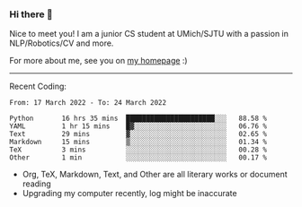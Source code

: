 ### Hi there 👋

Nice to meet you! I am a junior CS student at UMich/SJTU with a passion in NLP/Robotics/CV and more. 

For more about me, see you on [my homepage](https://jiayipan.me) :)

---

Recent Coding:
<!--START_SECTION:waka-->

```text
From: 17 March 2022 - To: 24 March 2022

Python       16 hrs 35 mins  ██████████████████████░░░   88.58 %
YAML         1 hr 15 mins    █▓░░░░░░░░░░░░░░░░░░░░░░░   06.76 %
Text         29 mins         ▓░░░░░░░░░░░░░░░░░░░░░░░░   02.65 %
Markdown     15 mins         ▒░░░░░░░░░░░░░░░░░░░░░░░░   01.34 %
TeX          3 mins          ░░░░░░░░░░░░░░░░░░░░░░░░░   00.28 %
Other        1 min           ░░░░░░░░░░░░░░░░░░░░░░░░░   00.17 %
```

<!--END_SECTION:waka-->
- Org, TeX, Markdown, Text, and Other are all literary works or document reading
- Upgrading my computer recently, log might be inaccurate
